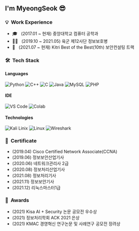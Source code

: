 <h2> I'm MyeongSeok 😎</h2>

<h3> 💡 &nbsp;Work Experience </h3>

- 🎓 &nbsp; (2017.01 ~ 현재) 중앙대학교 컴퓨터 공학과
- 👨‍💻 &nbsp; (2019.10 ~ 2021.05) 육군 제12사단 정보보호병
- 🌱 &nbsp; (2021.07 ~ 현재) Kitri Best of the Best(10th) 보안컨설팅 트랙

<h3> 🛠 &nbsp;Tech Stack</h3>


#### Languages
  ![Python](https://img.shields.io/badge/-Python-3776AB?style=for-the-badge&logo=Python&logoColor=white)
  ![C++](https://img.shields.io/badge/-C++-777BB4?style=for-the-badge&logo=c%2b%2b&logoColor=white)
  ![C](https://img.shields.io/badge/-C-A8B9CC?style=for-the-badge&logo=c&logoColor=white)
  ![Java](https://img.shields.io/badge/-Java-ED8B00?style=for-the-badge&logo=java&logoColor=white)
  ![MySQL](https://img.shields.io/badge/-MySQL-4479A1?style=for-the-badge&logo=MySQL&logoColor=white)
  ![PHP](https://img.shields.io/badge/-PHP-7E4DD2?style=for-the-badge&logo=PHP&logoColor=white)
  
#### IDE
  ![VS Code](https://img.shields.io/badge/VSCode-blue.svg?logo=visual-studio-code)
  ![Colab](https://img.shields.io/badge/Google%20Colab-orange.svg?logo=google%20colab)
  
#### Technologies
  ![Kali Linix](https://img.shields.io/badge/-Kali%20Linux-000?logo=Kali%20Linux&labelColor=ffffff)
  ![Linux](https://img.shields.io/badge/-Linux-000?logo=Linux&labelColor=ffffff&logoColor=red)
  ![Wireshark](https://img.shields.io/badge/-Wireshark-000?&logo=wireshark&logoColor=blue&labelColor=ffffff)

<h3> 📜 &nbsp;Certificate</h3>

- (2019.04) Cisco Certified Network Associate(CCNA)<br>
- (2019.06) 정보보안산업기사<br>
- (2020.06) 네트워크관리사 2급<br>
- (2020.08) 정보처리산업기사<br>
- (2021.08) 정보처리기사<br>
- (2021.11) 정보보안기사<br>
- (2021.12) 리눅스마스터1급<br>

<h3> 🏅 &nbsp;Awards</h3>

- (2021) Kisa AI + Security 논문 공모전 우수상 
- (2021) 정보처리학회 ACK 2021 은상 
- (2021) KMAC 경영혁신 연구논문 및 사례연구 공모전 장려상
